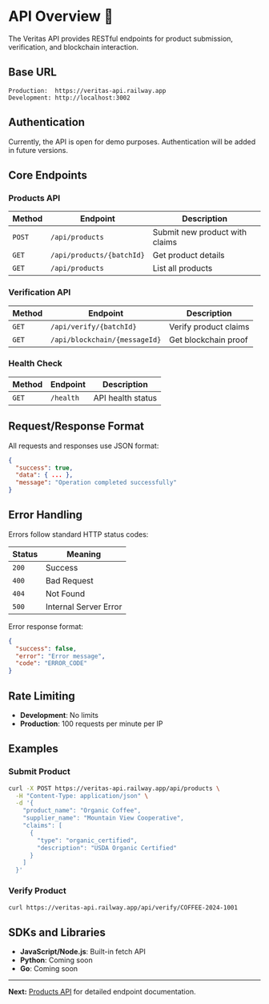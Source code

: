 # API Overview 📡

The Veritas API provides RESTful endpoints for product submission, verification, and blockchain interaction.

## Base URL

```
Production:  https://veritas-api.railway.app
Development: http://localhost:3002
```

## Authentication

Currently, the API is open for demo purposes. Authentication will be added in future versions.

## Core Endpoints

### Products API

| Method | Endpoint | Description |
|--------|----------|-------------|
| `POST` | `/api/products` | Submit new product with claims |
| `GET` | `/api/products/{batchId}` | Get product details |
| `GET` | `/api/products` | List all products |

### Verification API

| Method | Endpoint | Description |
|--------|----------|-------------|
| `GET` | `/api/verify/{batchId}` | Verify product claims |
| `GET` | `/api/blockchain/{messageId}` | Get blockchain proof |

### Health Check

| Method | Endpoint | Description |
|--------|----------|-------------|
| `GET` | `/health` | API health status |

## Request/Response Format

All requests and responses use JSON format:

```json
{
  "success": true,
  "data": { ... },
  "message": "Operation completed successfully"
}
```

## Error Handling

Errors follow standard HTTP status codes:

| Status | Meaning |
|--------|---------|
| `200` | Success |
| `400` | Bad Request |
| `404` | Not Found |
| `500` | Internal Server Error |

Error response format:
```json
{
  "success": false,
  "error": "Error message",
  "code": "ERROR_CODE"
}
```

## Rate Limiting

- **Development**: No limits
- **Production**: 100 requests per minute per IP

## Examples

### Submit Product

```bash
curl -X POST https://veritas-api.railway.app/api/products \
  -H "Content-Type: application/json" \
  -d '{
    "product_name": "Organic Coffee",
    "supplier_name": "Mountain View Cooperative",
    "claims": [
      {
        "type": "organic_certified",
        "description": "USDA Organic Certified"
      }
    ]
  }'
```

### Verify Product

```bash
curl https://veritas-api.railway.app/api/verify/COFFEE-2024-1001
```

## SDKs and Libraries

- **JavaScript/Node.js**: Built-in fetch API
- **Python**: Coming soon
- **Go**: Coming soon

---

**Next:** [Products API](./products.md) for detailed endpoint documentation.